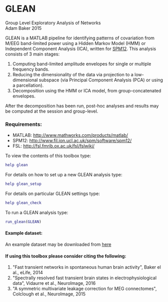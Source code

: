 # GLEAN

Group Level Exploratory Analysis of Networks                              
Adam Baker 2015

GLEAN is a MATLAB pipeline for identifying patterns of covariation from M/EEG band-limited power using a Hidden Markov Model (HMM) or Independent Component Analysis (ICA), written for [SPM12](http://www.fil.ion.ucl.ac.uk/spm/software/spm12/). This analysis consists of 3 main stages:

1. Computing band-limited amplitude envelopes for single or multiple frequency bands.
2. Reducing the dimensionality of the data via projection to a low-dimensional subspace (via Principal Component Analysis (PCA) or using a parcellation).
3. Decomposition using the HMM or ICA model, from group-concatenated envelopes.

After the decomposition has been run, post-hoc analyses and results may be computed at the session and group-level.

### Requirements:
- MATLAB: http://www.mathworks.com/products/matlab/
- SPM12: http://www.fil.ion.ucl.ac.uk/spm/software/spm12/
- FSL:  http://fsl.fmrib.ox.ac.uk/fsl/fslwiki/

To view the contents of this toolbox type:
```matlab
help glean
```
For details on how to set up a new GLEAN analysis type:
```matlab
help glean_setup
```
For details on particular GLEAN settings type:
```matlab
help glean_check
```
To run a GLEAN analysis type:
```matlab
run_glean(GLEAN)
```

#### Example dataset: 
An example dataset may be downloaded from [here](https://www.dropbox.com/s/gcci69z9r4toerd/GLEAN_demo.zip?dl=0)


#### If using this toolbox please consider citing the following:

1. "Fast transient networks in spontaneous human brain activity", Baker el al., eLife, 2014
2. "Spectrally resolved fast transient brain states in electrophysiological data", Vidaurre et al., NeuroImage, 2016
3. "A symmetric multivariate leakage correction for MEG connectomes", Colclough et al., NeuroImage, 2015
